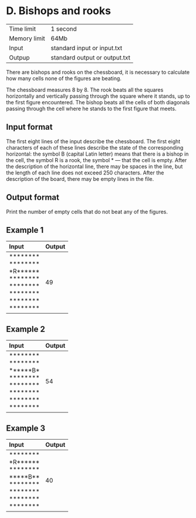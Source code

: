 # D. Bishops and rooks
<table>
  <tr>
      <td>Time limit</td>
      <td>1 second</td>
  </tr>
  <tr>
      <td>Memory limit</td>
      <td>64Mb</td>
  </tr>
  <tr>
      <td>Input</td>
      <td>standard input or input.txt</td>
  </tr>
  <tr>
      <td>Outpup</td>
      <td>standard output or output.txt</td>
  </tr>
</table>

There are bishops and rooks on the chessboard, it is necessary to calculate how many cells none of the figures are beating.

The chessboard measures 8 by 8. The rook beats all the squares horizontally and vertically passing through the square where it stands,
up to the first figure encountered. The bishop beats all the cells of both diagonals passing through the cell where he stands to the first
figure that meets.

## Input format
The first eight lines of the input describe the chessboard. The first eight characters of each of these lines describe the state
of the corresponding horizontal: the symbol B (capital Latin letter) means that there is a bishop in the cell, the symbol R is a rook, the symbol * 
— that the cell is empty. After the description of the horizontal line, there may be spaces in the line, but the length of each line does not exceed 250 characters.
After the description of the board, there may be empty lines in the file.

## Output format
Print the number of empty cells that do not beat any of the figures.

## Example 1
| Input                                                                                                                                                                         | Output |
|:------------------------------------------------------------------------------------------------------------------------------------------------------------------------------|:-------|
| \*\*\*\*\*\*\*\*</br> \*\*\*\*\*\*\*\*</br> \*R\*\*\*\*\*\*</br> \*\*\*\*\*\*\*\*</br> \*\*\*\*\*\*\*\*</br> \*\*\*\*\*\*\*\*</br> \*\*\*\*\*\*\*\*</br> \*\*\*\*\*\*\*\*</br>| 49     |

## Example 2
| Input                                                                                                                                                                         | Output |
|:------------------------------------------------------------------------------------------------------------------------------------------------------------------------------|:-------|
| \*\*\*\*\*\*\*\*</br> \*\*\*\*\*\*\*\*</br> \*\*\*\*\*\*B\*</br> \*\*\*\*\*\*\*\*</br> \*\*\*\*\*\*\*\*</br> \*\*\*\*\*\*\*\*</br> \*\*\*\*\*\*\*\*</br> \*\*\*\*\*\*\*\*</br>| 54     |

## Example 3
| Input                                                                                                                                                                        | Output |
|:-----------------------------------------------------------------------------------------------------------------------------------------------------------------------------|:-------|
| \*\*\*\*\*\*\*\*</br> \*R\*\*\*\*\*\*</br> \*\*\*\*\*\*\*\*</br> \*\*\*\*\*B\*\*</br> \*\*\*\*\*\*\*\*</br> \*\*\*\*\*\*\*\*</br> \*\*\*\*\*\*\*\*</br> \*\*\*\*\*\*\*\*</br>| 40     |
